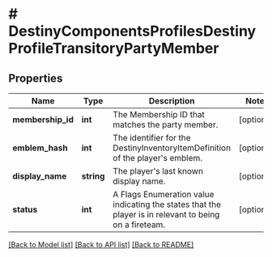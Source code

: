 # # DestinyComponentsProfilesDestinyProfileTransitoryPartyMember

## Properties

Name | Type | Description | Notes
------------ | ------------- | ------------- | -------------
**membership_id** | **int** | The Membership ID that matches the party member. | [optional]
**emblem_hash** | **int** | The identifier for the DestinyInventoryItemDefinition of the player&#39;s emblem. | [optional]
**display_name** | **string** | The player&#39;s last known display name. | [optional]
**status** | **int** | A Flags Enumeration value indicating the states that the player is in relevant to being on a fireteam. | [optional]

[[Back to Model list]](../../README.md#models) [[Back to API list]](../../README.md#endpoints) [[Back to README]](../../README.md)
